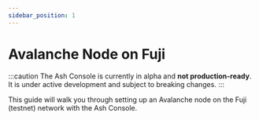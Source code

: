 ```yaml
---
sidebar_position: 1
---
```


# Avalanche Node on Fuji

:::caution
The Ash Console is currently in alpha and **not production-ready**. It is under active development and subject to breaking changes.
:::

This guide will walk you through setting up an Avalanche node on the Fuji (testnet) network with the Ash Console.

